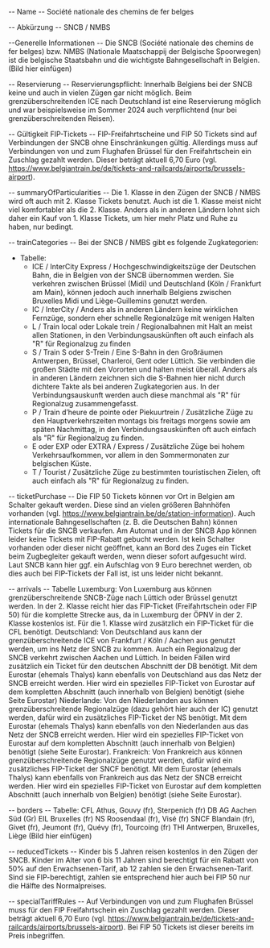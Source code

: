-- Name --
Société nationale des chemins de fer belges

-- Abkürzung --
SNCB / NMBS

--Generelle Informationen --
Die SNCB (Société nationale des chemins de fer belges) bzw. NMBS (Nationale Maatschappij der Belgische Spoorwegen) ist die belgische Staatsbahn und die wichtigste Bahngesellschaft in Belgien.
(Bild hier einfügen)

-- Reservierung --
Reservierungspflicht: Innerhalb Belgiens bei der SNCB keine und auch in vielen Zügen gar nicht möglich. Beim grenzüberschreitenden ICE nach Deutschland ist eine Reservierung möglich und war beispielsweise im Sommer 2024 auch verpflichtend (nur bei grenzüberschreitenden Reisen).

-- Gültigkeit FIP-Tickets --
FIP-Freifahrtscheine und FIP 50 Tickets sind auf Verbindungen der SNCB ohne Einschränkungen gültig. Allerdings muss auf Verbindungen von und zum Flughafen Brüssel für den Freifahrtschein ein Zuschlag gezahlt werden. Dieser beträgt aktuell 6,70 Euro (vgl. https://www.belgiantrain.be/de/tickets-and-railcards/airports/brussels-airport).

-- summaryOfParticularities --
Die 1. Klasse in den Zügen der SNCB / NMBS wird oft auch mit 2. Klasse Tickets benutzt. Auch ist die 1. Klasse meist nicht viel komfortabler als die 2. Klasse. Anders als in anderen Ländern lohnt sich daher ein Kauf von 1. Klasse Tickets, um hier mehr Platz und Ruhe zu haben, nur bedingt.

-- trainCategories --
Bei der SNCB / NMBS gibt es folgende Zugkategorien:
- Tabelle:
  - ICE / InterCity Express / Hochgeschwindigkeitszüge der Deutschen Bahn, die in Belgien von der SNCB übernommen werden. Sie verkehren zwischen Brüssel (Midi) und Deutschland (Köln / Frankfurt am  Main), können jedoch auch innerhalb Belgiens zwischen Bruxelles Midi und Liège-Guillemins genutzt werden.
  - IC / InterCity / Anders als in anderen Ländern keine wirklichen Fernzüge, sondern eher schnelle Regionalzüge mit wenigen Halten
  - L / Train local oder Lokale trein / Regionalbahnen mit Halt an meist allen Stationen, in den Verbindungsauskünften oft auch einfach als "R" für Regionalzug zu finden
  - S / Train S oder S-Trein / Eine S-Bahn in den Großräumen Antwerpen, Brüssel, Charleroi, Gent oder Lüttich. Sie verbinden die großen Städte mit den Vororten und halten meist überall. Anders als in anderen Ländern zeichnen sich die S-Bahnen hier nicht durch dichtere Takte als bei anderen Zugkategorien aus. In der Verbindungsauskunft werden auch diese manchmal als "R" für Regionalzug zusammengefasst.
  - P / Train d’heure de pointe oder Piekuurtrein / Zusätzliche Züge zu den Hauptverkehrszeiten montags bis freitags morgens sowie am späten Nachmittag, in den Verbindungsauskünften oft auch einfach als "R" für Regionalzug zu finden.
  - E oder EXP oder EXTRA / Express / Zusätzliche Züge bei hohem Verkehrsaufkommen, vor allem in den Sommermonaten zur belgischen Küste.
  - T / Tourist / Zusätzliche Züge zu bestimmten touristischen Zielen, oft auch einfach als "R" für Regionalzug zu finden.
 
-- ticketPurchase --
Die FIP 50 Tickets können vor Ort in Belgien am Schalter gekauft werden. Diese sind an vielen größeren Bahnhöfen vorhanden (vgl. https://www.belgiantrain.be/de/station-information). Auch internationale Bahngesellschaften (z. B. die Deutschen Bahn) können Tickets für die SNCB verkaufen. Am Automat und in der SNCB App können leider keine Tickets mit FIP-Rabatt gebucht werden.
Ist kein Schalter vorhanden oder dieser nicht geöffnet, kann an Bord des Zuges ein Ticket beim Zugbegleiter gekauft werden, wenn dieser sofort aufgesucht wird. Laut SNCB kann hier ggf. ein Aufschlag von 9 Euro berechnet werden, ob dies auch bei FIP-Tickets der Fall ist, ist uns leider nicht bekannt.

-- arrivals --
Tabelle
Luxemburg: Von Luxemburg aus können grenzüberschreitende SNCB-Züge nach Lüttich oder Brüssel genutzt werden. In der 2. Klasse reicht hier das FIP-Ticket (Freifahrtschein oder FIP 50) für die komplette Strecke aus, da in Luxemburg der ÖPNV in der 2. Klasse kostenlos ist. Für die 1. Klasse wird zusätzlich ein FIP-Ticket für die CFL benötigt.
Deutschland: Von Deutschland aus kann der grenzüberschreitende ICE von Frankfurt / Köln / Aachen aus genutzt werden, um ins Netz der SNCB zu kommen. Auch ein Regionalzug der SNCB verkehrt zwischen Aachen und Lüttich. In beiden Fällen wird zusätzlich ein Ticket für den deutschen Abschnitt der DB benötigt. Mit dem Eurostar (ehemals Thalys) kann ebenfalls von Deutschland aus das Netz der SNCB erreicht werden. Hier wird ein spezielles FIP-Ticket von Eurostar auf dem kompletten Abschnitt (auch innerhalb von Belgien) benötigt (siehe Seite Eurostar)
Niederlande: Von den Niederlanden aus können grenzüberschreitende Regionalzüge (dazu gehört hier auch der IC) genutzt werden, dafür wird ein zusätzliches FIP-Ticket der NS benötigt. Mit dem Eurostar (ehemals Thalys) kann ebenfalls von den Niederlanden aus das Netz der SNCB erreicht werden. Hier wird ein spezielles FIP-Ticket von Eurostar auf dem kompletten Abschnitt (auch innerhalb von Belgien) benötigt (siehe Seite Eurostar).
Frankreich: Von Frankreich aus können grenzüberschreitende Regionalzüge genutzt werden, dafür wird ein zusätzliches FIP-Ticket der SNCF benötigt. Mit dem Eurostar (ehemals Thalys) kann ebenfalls von Frankreich aus das Netz der SNCB erreicht werden. Hier wird ein spezielles FIP-Ticket von Eurostar auf dem kompletten Abschnitt (auch innerhalb von Belgien) benötigt (siehe Seite Eurostar).

-- borders --
Tabelle:
CFL Athus, Gouvy (fr), Sterpenich (fr)
DB AG Aachen Süd (Gr)
EIL Bruxelles (fr)
NS Roosendaal (fr), Visé (fr)
SNCF Blandain (fr), Givet (fr), Jeumont (fr), Quévy (fr),
Tourcoing (fr)
THI Antwerpen, Bruxelles, Liège
(Bild hier einfügen)

-- reducedTickets --
Kinder bis 5 Jahren reisen kostenlos in den Zügen der SNCB. Kinder im Alter von 6 bis 11 Jahren sind berechtigt für ein Rabatt von 50% auf den Erwachsenen-Tarif, ab 12 zahlen sie den Erwachsenen-Tarif. Sind sie FIP-berechtigt, zahlen sie entsprechend hier auch bei FIP 50 nur die Hälfte des Normalpreises.

-- specialTariffRules --
 Auf Verbindungen von und zum Flughafen Brüssel muss für den FIP Freifahrtschein ein Zuschlag gezahlt werden. Dieser beträgt aktuell 6,70 Euro (vgl. https://www.belgiantrain.be/de/tickets-and-railcards/airports/brussels-airport). Bei FIP 50 Tickets ist dieser bereits im Preis inbegriffen.

